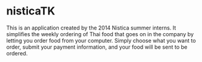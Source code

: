 nisticaTK
=========
This is an application created by the 2014 Nistica summer interns.
It simplifies the weekly ordering of Thai food that goes on in the company by letting you order food from your computer.
Simply choose what you want to order, submit your payment information, and your food will be sent to be ordered. 
